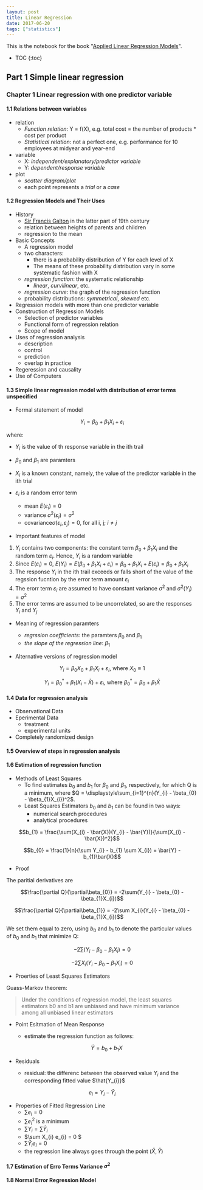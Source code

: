 ```yaml
---
layout: post
title: Linear Regression
date: 2017-06-20
tags: ["statistics"]
---
```


This is the notebook for the book "[Applied Linear Regression Models](https://www.amazon.com/Applied-Linear-Regression-Models-Student/dp/0073014664)".

* TOC
{:toc}

## Part 1 Simple linear regression

### Chapter 1 Linear regression with one predictor variable

#### 1.1 Relations between variables

- relation
	- *Function relation*: Y = f(X), e.g. total cost = the number of products * cost per product
	- *Statistical relation*: not a perfect one, e.g. performance for 10 employees at midyear and year-end
- variable
	- X: *independent/explanatory/predictor variable*
	- Y: *dependent/response variable*
- plot
	- *scatter diagram/plot*
	- each point represents a *trial* or a *case*

#### 1.2 Regression Models and Their Uses

- History
	- [Sir Francis Galton](https://en.wikipedia.org/wiki/Francis_Galton) in the latter part of 19th century
	- relation between heights of parents and children
	- regression to the mean
- Basic Concepts
	- A regression model
	- two characters:
		- there is a probability distribution of Y for each level of X
		- The means of these probability distribution vary in some systematic fashion with X
	- *regression function*: the systematic relationship
		- *linear*, *curvilinear*, etc.
	- *regression curve*: the graph of the regression function
	- probability distributions: *symmetrical*, *skewed* etc.
- Regression models with more than one predictor variable
- Construction of Regression Models
	- Selection of predictor variables
	- Functional form of regression relation
	- Scope of model
- Uses of regression analysis
	- description
	- control
	- prediction
	- overlap in practice
- Regeression and causality
- Use of Computers

#### 1.3 Simple linear regression model with distribution of error terms unspecified

- Formal statement of model

$$Y_{i} = \beta_{0} + \beta_{1}X_{i} + \varepsilon_{i}$$

where:

- $Y_{i}$ is the value of th response variable in the ith trail
- $\beta_{0}\text{ and }\beta_{1}$ are paramters
- $X_{i}$ is a known constant, namely, the value of the predictor variable in the ith trial
- $\varepsilon_{i}$ is a random error term
	- mean $E(\varepsilon_{i}) = 0$
	- variance $\sigma^{2}(\varepsilon_{i}) = \sigma^{2}$
	- covariance$\sigma(\varepsilon_{i}, \varepsilon_{j}) = 0$, for all i, j; $i \neq j$

- Important features of model

1. $Y_{i}$ contains two components: the constant term $\beta_{0} + \beta_{1}X_{i}$ and the random term $\varepsilon_{i}$. Hence, $Y_{i}$ is a random variable
2. Since $E(\varepsilon_{i}) = 0$, $E(Y_{i}) = E(\beta_{0} + \beta_{1}X_{i} + \varepsilon_{i}) = \beta_{0} + \beta_{1}X_{i} + E(\varepsilon_{i}) = \beta_{0} + \beta_{1}X_{i}$
3. The response $Y_{i}$ in the ith trail exceeds or falls short of the value of the regssion fucntion by the error term amount $\varepsilon_{i}$
4. The erorr term $\varepsilon_{i}$ are assumed to have constant variance $\sigma^{2}$ and $\sigma^{2}(Y_{i}) = \sigma^{2}$
5. The error terms are assumed to be uncorrelated, so are the responses $Y_{i}$ and $Y_{j}$

- Meaning of regression paramters
	- *regrssion coefficients*: the paramters $\beta_{0}\text{ and }\beta_{1}$
	- *the slope of the regression line*: $\beta_{1}$

- Alternative versions of regression model

$$Y_{i} = \beta_{0}X_{0} + \beta_{1}X_{i} + \varepsilon_{i}\text{, where }X_{0} \equiv 1$$

$$Y_{i} = \beta_{0}^{*} + \beta_{1}(X_{i} - \bar{X}) + \varepsilon_{i}\text{, where }\beta_{0}^{*} = \beta_{0} + \beta_{1}\bar{X}$$

#### 1.4 Data for regression analysis

- Observational Data
- Eperimental Data
	- treatment
	- experimental units
- Completely randomized design

#### 1.5 Overview of steps in regression analysis

#### 1.6 Estimation of regression function

- Methods of Least Squares
	- To find estimates $b_{0}$ and $b_{1}$ for $\beta_{0}$ and $\beta_{1}$, respectively, for which Q is a minimum, where $Q = \displaystyle\sum_{i=1}^{n}(Y_{i} - \beta_{0} - \beta_{1}X_{i})^2$.
	- Least Squares Estimators $b_{0}$ and $b_{1}$ can be found in two ways:
		- numerical search procedures
		- analytical procedures

$$b_{1} = \frac{\sum(X_{i} - \bar{X})(Y_{i} - \bar{Y})}{\sum(X_{i} - \bar{X})^2}$$

$$b_{0} = \frac{1}{n}(\sum Y_{i} - b_{1} \sum X_{i}) = \bar{Y} - b_{1}\bar{X}$$

- Proof

The paritial derivatives are

$$\frac{\partial Q}{\partial\beta_{0}} = -2\sum(Y_{i} - \beta_{0} - \beta_{1}X_{i})$$

$$\frac{\partial Q}{\partial\beta_{1}} = -2\sum X_{i}(Y_{i} - \beta_{0} - \beta_{1}X_{i})$$

We set them equal to zero, using $b_{0}$ and $b_{1}$ to denote the particular values of $b_{0}$ and $b_{1}$ that minimize Q:

$$-2\sum(Y_{i} - \beta_{0} - \beta_{1}X_{i}) = 0$$

$$-2\sum X_{i}(Y_{i} - \beta_{0} - \beta_{1}X_{i}) = 0$$

- Proerties of Least Squares Estimators

Guass-Markov theorem:

> Under the conditions of regression model, the least squares estimators b0 and b1 are unbiased and have minimum variance among all unbiased linear estimators

- Point Esitmation of Mean Response
	- estimate the regression function as follows:

	$$\hat{Y} = b_{0} + b_{1}X$$ 

- Residuals
	- residual: the differenc between the observed value $Y_{i}$ and the corresponding fitted value $\hat{Y_{i}}$

$$e_{i} = Y_{i} - \hat{Y}_{i}$$

- Properties of Fitted Regression Line
	- $\sum e_{i} = 0$
	- $\sum e_{i}^{2}$ is a minimum
	- $\sum Y_{i} = \sum \hat{Y}_{i}$
	- $\sum X_{i} e_{i} = 0 $
	- $\sum \hat{Y}_{i}e_{i} = 0$
	- the regression line always goes through the point $(\bar{X}, \bar{Y})$

#### 1.7 Estimation of Erro Terms Variance $\sigma^{2}$

#### 1.8 Normal Error Regression Model